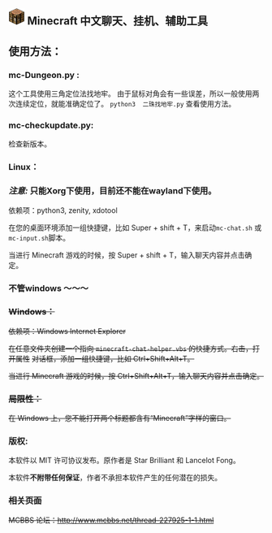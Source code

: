 

![工作台](mc-icon.png  "工作台") Minecraft 中文聊天、挂机、辅助工具
----



## 使用方法：

### mc-Dungeon.py :
这个工具使用三角定位法找地牢。
由于鼠标对角会有一些误差，所以一般使用两次连续定位，就能准确定位了。
`python3  二珠找地牢.py` 查看使用方法。

### mc-checkupdate.py:
检查新版本。

### Linux：
### *注意:* 只能Xorg下使用，目前还不能在wayland下使用。
依赖项：python3, zenity, xdotool

在您的桌面环境添加一组快捷键，比如 Super + shift + T，来启动`mc-chat.sh` 或`mc-input.sh`脚本。


当进行 Minecraft 游戏的时候，按 Super + shift + T，输入聊天内容并点击确定。


### 不管windows ～～～

### ~~Windows：~~

~~依赖项：Windows Internet Explorer~~

~~在任意文件夹创建一个指向 `minecraft-chat-helper.vbs` 的快捷方式。右击，打开属性~~
~~对话框，添加一组快捷键，比如 Ctrl+Shift+Alt+T。~~

~~当进行 Minecraft 游戏的时候，按 Ctrl+Shift+Alt+T，输入聊天内容并点击确定。~~

### ~~局限性：~~

~~在 Windows 上，您不能打开两个标题都含有“Minecraft”字样的窗口。~~

### 版权:

本软件以 MIT 许可协议发布。原作者是 Star Brilliant 和 Lancelot Fong。

本软件**不附带任何保证**，作者不承担本软件产生的任何潜在的损失。

### ~~相关页面~~

~~MCBBS 论坛：<http://www.mcbbs.net/thread-227925-1-1.html>~~
